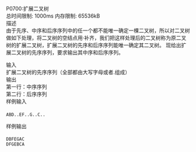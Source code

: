 P0700:扩展二叉树  
总时间限制: 1000ms 内存限制: 65536kB  
描述  
由于先序、中序和后序序列中的任一个都不能唯一确定一棵二叉树，所以对二叉树做如下处理，将二叉树的空结点用·补齐，我们把这样处理后的二叉树称为原二叉树的扩展二叉树，扩展二叉树的先序和后序序列能唯一确定其二叉树。 现给出扩展二叉树的先序序列，要求输出其中序和后序序列。  



输入  
扩展二叉树的先序序列（全部都由大写字母或者.组成）  
输出  
第一行：中序序列  
第二行：后序序列  
样例输入  
####
    ABD..EF..G..C..  
样例输出  
####
    DBFEGAC  
    DFGEBCA  